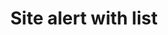 ---
layout: pattern
categories: [patterns, site-alert]
title: Site alert with list
type: [detail-page]
permalink: /patterns/site-alert/site-alert-list
overview: Lorem ipsum dolor sit amet, consectetur adipiscing elit, sed do eiusmod tempor incididunt ut labore et dolore magna aliqua. Interdum velit euismod in pellentesque. 
description: |
    
usa-link: "https://designsystem.digital.gov/components/site-alert/"
specification: |
#spec:
alert-type: list
### options: slim, no-header, no-icon, list
alert-color: emergency
### options: emergency, info
alert-title: Alert message with list
alert-list:
  - text: Site alert message
    link: /
    linkText: click link to learn more
  - text: Another site alert message
    link: /
    linkText: click link to learn more

### Paths to view design and code... 
## designimg: can be used to show an image of the design until a coded version can be created. The htmlpath & csspath should be located in the pattens folder. Read more about creating coded components in /docs/creating-patterns 
# designimg: 
htmlexcerpt: patterns/site-alert/site-alert-list-info.md
htmlpath: patterns/site-alert/site-alert-list.md
csspath: patterns/site-alert/index.scss
---